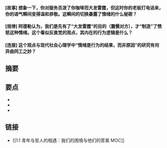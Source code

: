#### [故事] 想象一下，你对服务员泼了你咖啡而大发雷霆，但这时你的老板打电话来，你的语气瞬间变得温和恭敬。这瞬间的切换暴露了情绪的什么秘密？


#### [规律] 阿德勒认为，我们是先有了“大发雷霆”的目的（震慑对方），才“制造”了愤怒这种情绪。这个看似反直觉的观点，其内在的行为逻辑是什么？


#### [连接] 这个观点与现代社会心理学中“情绪是行为的结果，而非原因”的研究有何异曲同工之妙？


## 摘要


## 要点

- 
- 
- 

## 链接

- [[1.1 青年与哲人的相遇：我们的困境与他们的答案 MOC]]
